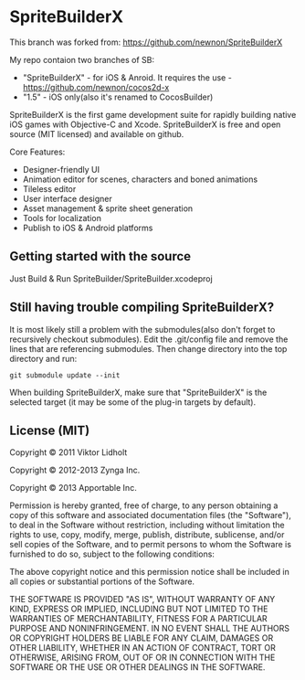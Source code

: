# SpriteBuilderX

This branch was forked from: https://github.com/newnon/SpriteBuilderX

My repo contaion two branches of SB: 

 - "SpriteBuilderX" - for iOS & Anroid. It requires the use - https://github.com/newnon/cocos2d-x
 - "1.5" - iOS only(also it's renamed to CocosBuilder)

SpriteBuilderX is the first game development suite for rapidly building native iOS games with Objective-C and Xcode. SpriteBuilderX is free and open source (MIT licensed) and available on github.

Core Features:

* Designer-friendly UI
* Animation editor for scenes, characters and boned animations
* Tileless editor
* User interface designer
* Asset management & sprite sheet generation
* Tools for localization
* Publish to iOS & Android platforms


## Getting started with the source

 Just Build & Run SpriteBuilder/SpriteBuilder.xcodeproj 


## Still having trouble compiling SpriteBuilderX?

It is most likely still a problem with the submodules(also don't forget to recursively checkout submodules). Edit the .git/config file and remove the lines that are referencing submodules. Then change directory into the top directory and run:

    git submodule update --init

When building SpriteBuilderX, make sure that "SpriteBuilderX" is the selected target (it may be some of the plug-in targets by default).

## License (MIT)
Copyright © 2011 Viktor Lidholt

Copyright © 2012-2013 Zynga Inc.

Copyright © 2013 Apportable Inc.


Permission is hereby granted, free of charge, to any person obtaining a copy of this software and associated documentation files (the "Software"), to deal in the Software without restriction, including without limitation the rights to use, copy, modify, merge, publish, distribute, sublicense, and/or sell copies of the Software, and to permit persons to whom the Software is furnished to do so, subject to the following conditions:

The above copyright notice and this permission notice shall be included in all copies or substantial portions of the Software.

THE SOFTWARE IS PROVIDED "AS IS", WITHOUT WARRANTY OF ANY KIND, EXPRESS OR IMPLIED, INCLUDING BUT NOT LIMITED TO THE WARRANTIES OF MERCHANTABILITY, FITNESS FOR A PARTICULAR PURPOSE AND NONINFRINGEMENT. IN NO EVENT SHALL THE AUTHORS OR COPYRIGHT HOLDERS BE LIABLE FOR ANY CLAIM, DAMAGES OR OTHER LIABILITY, WHETHER IN AN ACTION OF CONTRACT, TORT OR OTHERWISE, ARISING FROM, OUT OF OR IN CONNECTION WITH THE SOFTWARE OR THE USE OR OTHER DEALINGS IN THE SOFTWARE.

